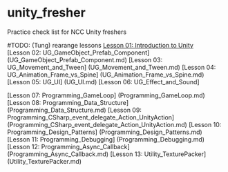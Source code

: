 # unity_fresher
Practice check list for NCC Unity freshers


#TODO: (Tung) rearange lessons
[Lesson 01: Introduction to Unity](Unity_Intro.md)  
[Lesson 02: UG_GameObject_Prefab_Component] (UG_GameObject_Prefab_Component.md)
[Lesson 03: UG_Movement_and_Tween] (UG_Movement_and_Tween.md)
[Lesson 04: UG_Animation_Frame_vs_Spine] (UG_Animation_Frame_vs_Spine.md)
[Lesson 05: UG_UI] (UG_UI.md)
[Lesson 06: UG_Effect_and_Sound]

[Lesson 07: Programming_GameLoop] (Programming_GameLoop.md)
[Lesson 08: Programming_Data_Structure] (Programming_Data_Structure.md)
[Lesson 09: Programming_CSharp_event_delegate_Action_UnityAction] (Programming_CSharp_event_delegate_Action_UnityAction.md)
[Lesson 10: Programming_Design_Patterns] (Programming_Design_Patterns.md)
[Lesson 11: Programming_Debugging] (Programming_Debugging.md)
[Lesson 12: Programming_Async_Callback] (Programming_Async_Callback.md)
[Lesson 13: Utility_TexturePacker] (Utility_TexturePacker.md)


